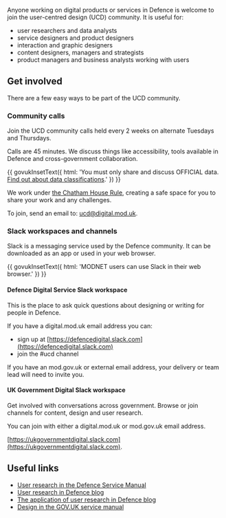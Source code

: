 Anyone working on digital products or services in Defence is welcome to join the user-centred design (UCD) community. It is useful for:

- user researchers and data analysts
- service designers and product designers
- interaction and graphic designers
- content designers, managers and strategists
- product managers and business analysts working with users

## Get involved

There are a few easy ways to be part of the UCD community.

### Community calls

Join the UCD community calls held every 2 weeks on alternate Tuesdays and Thursdays.

Calls are 45 minutes. We discuss things like accessibility, tools available in Defence and cross-government collaboration.

{{ govukInsetText({
  html: 'You must only share and discuss OFFICIAL data. <a href="#0">Find out about data classifications</a>.'
}) }}

We work under [the Chatham House Rule](https://www.chathamhouse.org/about-us/chatham-house-rule?gclid=CjwKCAjwkYGVBhArEiwA4sZLuK5u_XCJRH7ClZyiXlhtQLMleAKX6CZ3Ka8cuQ1hr70AfK95tVehOhoCP5wQAvD_BwE), creating a safe space for you to share your work and any challenges.

To join, send an email to: [ucd@digital.mod.uk](mailto:ucd@digital.mod.uk).

### Slack workspaces and channels

Slack is a messaging service used by the Defence community. It can be downloaded as an app or used in your web browser.

{{ govukInsetText({
  html: 'MODNET users can use Slack in their web browser.'
}) }}

#### Defence Digital Service Slack workspace

This is the place to ask quick questions about designing or writing for people in Defence.

If you have a digital.mod.uk email address you can:

- sign up at [https://defencedigital.slack.com](https://defencedigital.slack.com)
- join the #ucd channel

If you have an mod.gov.uk or external email address, your delivery or team lead will need to invite you.

#### UK Government Digital Slack workspace

Get involved with conversations across government. Browse or join channels for content, design and user research.

You can join with either a digital.mod.uk or mod.gov.uk email address.

[https://ukgovernmentdigital.slack.com](https://ukgovernmentdigital.slack.com).

## Useful links

- [User research in the Defence Service Manual](#0)
- [User research in Defence blog](https://defencedigital.blog.gov.uk/2021/02/22/user-research-in-defence)
- [The application of user research in Defence blog](https://defencedigital.blog.gov.uk/2021/03/12/the-application-of-user-research-in-defence)
- [Design in the GOV.UK service manual](https://www.gov.uk/service-manual/design)